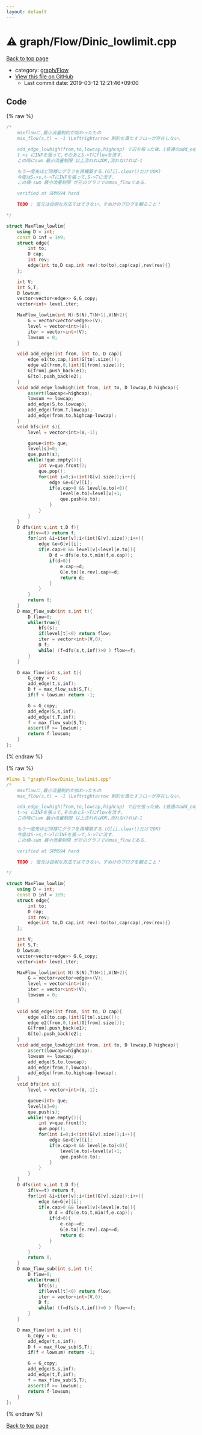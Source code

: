 ```yaml
---
layout: default
---
```


<!-- mathjax config similar to math.stackexchange -->
<script type="text/javascript" async
  src="https://cdnjs.cloudflare.com/ajax/libs/mathjax/2.7.5/MathJax.js?config=TeX-MML-AM_CHTML">
</script>
<script type="text/x-mathjax-config">
  MathJax.Hub.Config({
    TeX: { equationNumbers: { autoNumber: "AMS" }},
    tex2jax: {
      inlineMath: [ ['$','$'] ],
      processEscapes: true
    },
    "HTML-CSS": { matchFontHeight: false },
    displayAlign: "left",
    displayIndent: "2em"
  });
</script>

<script type="text/javascript" src="https://cdnjs.cloudflare.com/ajax/libs/jquery/3.4.1/jquery.min.js"></script>
<script src="https://cdn.jsdelivr.net/npm/jquery-balloon-js@1.1.2/jquery.balloon.min.js" integrity="sha256-ZEYs9VrgAeNuPvs15E39OsyOJaIkXEEt10fzxJ20+2I=" crossorigin="anonymous"></script>
<script type="text/javascript" src="../../../assets/js/copy-button.js"></script>
<link rel="stylesheet" href="../../../assets/css/copy-button.css" />


# :warning: graph/Flow/Dinic_lowlimit.cpp

<a href="../../../index.html">Back to top page</a>

* category: <a href="../../../index.html#c1b32428735d2269ee124b3a330cfcaa">graph/Flow</a>
* <a href="{{ site.github.repository_url }}/blob/master/graph/Flow/Dinic_lowlimit.cpp">View this file on GitHub</a>
    - Last commit date: 2019-03-12 12:21:46+09:00




## Code

<a id="unbundled"></a>
{% raw %}
```cpp
/*
	maxflowに,最小流量制約が加わったもの
	max_flow(s,t) = -1 \Leftrightarrow 制約を満たすフローが存在しない.

	add_edge_lowhigh(from,to,lowcap,highcap) で辺を張った後、(普通のadd_edgeと一緒に使っても大丈夫)
	t->s にINFを張って,そのあとS->Tにflowを流す.
	この時にsum 最小流量制限 以上流れればOK,流れなければ-1

	もう一度先ほど同様にグラフを再構築する.(G[i].clear()だけでOK)
	今度はS->s,t->TにINFを張って,S->Tに流す.
	この値-sum 最小流量制限 が元のグラフでのmax_flowである.

	verified at SRM694 hard

	TODO : 復元は自明な方法ではできない、すぬけのブログを観ること！

*/

struct MaxFlow_lowlim{
	using D = int;
	const D inf = 1e9;
	struct edge{
		int to;
		D cap;
		int rev;
		edge(int to,D cap,int rev):to(to),cap(cap),rev(rev){}
	};

	int V;
	int S,T;
	D lowsum;
	vector<vector<edge>> G,G_copy;
	vector<int> level,iter;

	MaxFlow_lowlim(int N):S(N),T(N+1),V(N+2){
		G = vector<vector<edge>>(V);
		level = vector<int>(V);
		iter = vector<int>(V);
		lowsum = 0;
	}

	void add_edge(int from, int to, D cap){
		edge e1(to,cap,(int)G[to].size());
		edge e2(from,0,(int)G[from].size());
		G[from].push_back(e1);
		G[to].push_back(e2);
	}
	void add_edge_lowhigh(int from, int to, D lowcap,D highcap){
		assert(lowcap<=highcap);
		lowsum += lowcap;
		add_edge(S,to,lowcap);
		add_edge(from,T,lowcap);
		add_edge(from,to,highcap-lowcap);
	}
	void bfs(int s){
		level = vector<int>(V,-1);

		queue<int> que;
		level[s]=0;
		que.push(s);
		while(!que.empty()){
			int v=que.front();
			que.pop();
			for(int i=0;i<(int)G[v].size();i++){
				edge &e=G[v][i];
				if(e.cap>0 && level[e.to]<0){
					level[e.to]=level[v]+1;
					que.push(e.to);
				}
			}
		}
	}
	D dfs(int v,int t,D f){
		if(v==t) return f;
		for(int &i=iter[v];i<(int)G[v].size();i++){
			edge &e=G[v][i];
			if(e.cap>0 && level[v]<level[e.to]){
				D d = dfs(e.to,t,min(f,e.cap));
				if(d>0){
					e.cap-=d;
					G[e.to][e.rev].cap+=d;
					return d;
				}
			}
		}
		return 0;
	}
	D max_flow_sub(int s,int t){
		D flow=0;
		while(true){
			bfs(s);
			if(level[t]<0) return flow;
			iter = vector<int>(V,0);
			D f;
			while( (f=dfs(s,t,inf))>0 ) flow+=f;
		}
	}

	D max_flow(int s,int t){
		G_copy = G;
		add_edge(t,s,inf);
		D f = max_flow_sub(S,T);
		if(f < lowsum) return -1;

		G = G_copy;
		add_edge(S,s,inf);
		add_edge(t,T,inf);
		f = max_flow_sub(S,T);
		assert(f >= lowsum);
		return f-lowsum;
	}
};
```
{% endraw %}

<a id="bundled"></a>
{% raw %}
```cpp
#line 1 "graph/Flow/Dinic_lowlimit.cpp"
/*
	maxflowに,最小流量制約が加わったもの
	max_flow(s,t) = -1 \Leftrightarrow 制約を満たすフローが存在しない.

	add_edge_lowhigh(from,to,lowcap,highcap) で辺を張った後、(普通のadd_edgeと一緒に使っても大丈夫)
	t->s にINFを張って,そのあとS->Tにflowを流す.
	この時にsum 最小流量制限 以上流れればOK,流れなければ-1

	もう一度先ほど同様にグラフを再構築する.(G[i].clear()だけでOK)
	今度はS->s,t->TにINFを張って,S->Tに流す.
	この値-sum 最小流量制限 が元のグラフでのmax_flowである.

	verified at SRM694 hard

	TODO : 復元は自明な方法ではできない、すぬけのブログを観ること！

*/

struct MaxFlow_lowlim{
	using D = int;
	const D inf = 1e9;
	struct edge{
		int to;
		D cap;
		int rev;
		edge(int to,D cap,int rev):to(to),cap(cap),rev(rev){}
	};

	int V;
	int S,T;
	D lowsum;
	vector<vector<edge>> G,G_copy;
	vector<int> level,iter;

	MaxFlow_lowlim(int N):S(N),T(N+1),V(N+2){
		G = vector<vector<edge>>(V);
		level = vector<int>(V);
		iter = vector<int>(V);
		lowsum = 0;
	}

	void add_edge(int from, int to, D cap){
		edge e1(to,cap,(int)G[to].size());
		edge e2(from,0,(int)G[from].size());
		G[from].push_back(e1);
		G[to].push_back(e2);
	}
	void add_edge_lowhigh(int from, int to, D lowcap,D highcap){
		assert(lowcap<=highcap);
		lowsum += lowcap;
		add_edge(S,to,lowcap);
		add_edge(from,T,lowcap);
		add_edge(from,to,highcap-lowcap);
	}
	void bfs(int s){
		level = vector<int>(V,-1);

		queue<int> que;
		level[s]=0;
		que.push(s);
		while(!que.empty()){
			int v=que.front();
			que.pop();
			for(int i=0;i<(int)G[v].size();i++){
				edge &e=G[v][i];
				if(e.cap>0 && level[e.to]<0){
					level[e.to]=level[v]+1;
					que.push(e.to);
				}
			}
		}
	}
	D dfs(int v,int t,D f){
		if(v==t) return f;
		for(int &i=iter[v];i<(int)G[v].size();i++){
			edge &e=G[v][i];
			if(e.cap>0 && level[v]<level[e.to]){
				D d = dfs(e.to,t,min(f,e.cap));
				if(d>0){
					e.cap-=d;
					G[e.to][e.rev].cap+=d;
					return d;
				}
			}
		}
		return 0;
	}
	D max_flow_sub(int s,int t){
		D flow=0;
		while(true){
			bfs(s);
			if(level[t]<0) return flow;
			iter = vector<int>(V,0);
			D f;
			while( (f=dfs(s,t,inf))>0 ) flow+=f;
		}
	}

	D max_flow(int s,int t){
		G_copy = G;
		add_edge(t,s,inf);
		D f = max_flow_sub(S,T);
		if(f < lowsum) return -1;

		G = G_copy;
		add_edge(S,s,inf);
		add_edge(t,T,inf);
		f = max_flow_sub(S,T);
		assert(f >= lowsum);
		return f-lowsum;
	}
};

```
{% endraw %}

<a href="../../../index.html">Back to top page</a>

